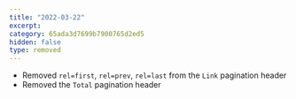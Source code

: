 ```yaml
---
title: "2022-03-22"
excerpt:
category: 65ada3d7699b7900765d2ed5
hidden: false
type: removed
---
```


* Removed `rel=first`, `rel=prev`, `rel=last` from the `Link` pagination header
* Removed the `Total` pagination header
